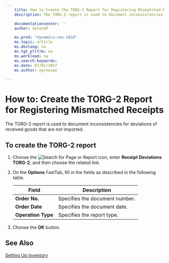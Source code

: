 ```yaml
---
    title: How to Create the TORG-2 Report for Registering Mismatched Receipts
    description: The TORG-2 report is used to document inconsistencies for deviations of received goods that are not imported.

    documentationcenter: ''
    author: SorenGP

    ms.prod: "dynamics-nav-2018"
    ms.topic: article
    ms.devlang: na
    ms.tgt_pltfrm: na
    ms.workload: na
    ms.search.keywords:
    ms.date: 07/01/2017
    ms.author: sgroespe

---
```

# How to: Create the TORG-2 Report for Registering Mismatched Receipts
The TORG-2 report is used to document inconsistencies for deviations of received goods that are not imported.  

## To create the TORG-2 report  

1.  Choose the ![Search for Page or Report](../../media/ui-search/search_small.png "Search for Page or Report icon") icon, enter **Receipt Deviations TORG-2**, and then choose the related link.  
2.  On the **Options** FastTab, fill in the fields as described in the following table.  

    |Field|Description|  
    |---------------------------------|---------------------------------------|  
    |**Order No.**|Specifies the document number.|  
    |**Order Date**|Specifies the document date.|  
    |**Operation Type**|Specifies the report type.|  

3.  Choose the **OK** button.  

## See Also  
 [Setting Up Inventory](../../inventory-setup-inventory.md)
